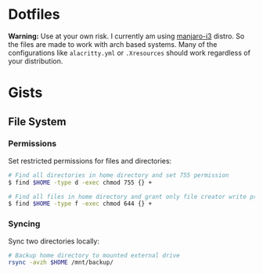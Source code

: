 # Dotfiles

**Warning:** Use at your own risk. I currently am using [manjaro-i3](https://manjaro.org/downloads/community/i3/) distro. So the files are made to work with arch based systems. Many of the configurations like `alacritty.yml` or `.Xresources` should work regardless of your distribution.

# Gists

## File System

### Permissions

Set restricted permissions for files and directories:

```bash
# Find all directories in home directory and set 755 permission
$ find $HOME -type d -exec chmod 755 {} +

# Find all files in home directory and grant only file creator write privs
$ find $HOME -type f -exec chmod 644 {} +
```

### Syncing

Sync two directories locally:

```bash
# Backup home directory to mounted external drive
rsync -avzh $HOME /mnt/backup/
```
